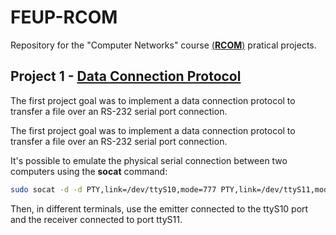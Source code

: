 # FEUP-RCOM
Repository for the "Computer Networks" course [(**RCOM**)](https://sigarra.up.pt/feup/pt/ucurr_geral.ficha_uc_view?pv_ocorrencia_id=459483) pratical projects.

## Project 1 - [Data Connection Protocol](https://github.com/raulviana/FEUP-RCOM/blob/master/trabalho1/lig_dados_desempenho.pdf)
The first project goal was to implement a data connection protocol to transfer a file over an RS-232 serial port connection.

The first project goal was to implement a data connection protocol to transfer a file over an RS-232 serial port connection.

It's possible to emulate the physical serial connection between two computers using the **socat** command:

```sh
sudo socat -d -d PTY,link=/dev/ttyS10,mode=777 PTY,link=/dev/ttyS11,mode=777
```

Then, in different terminals, use the emitter connected to the ttyS10 port and the receiver connected to port ttyS11.

